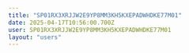 ```yaml
---
title: "SP01RX3XRJJW2E9YP8MM3KH5KXEPADWHDKE77M01"
date: 2025-04-17T10:56:00.700Z
user: SP01RX3XRJJW2E9YP8MM3KH5KXEPADWHDKE77M01
layout: "users"
---
```

    